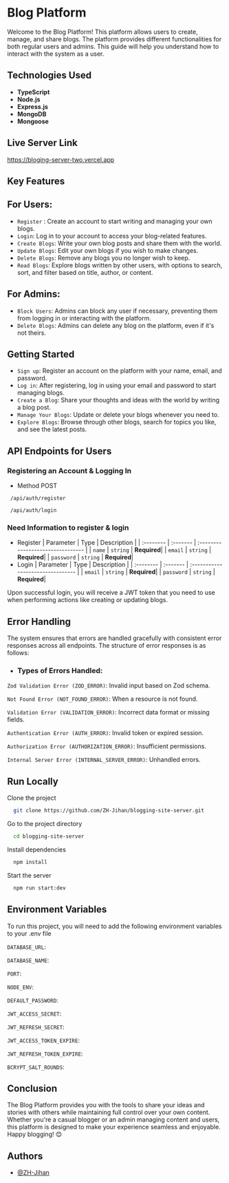 
# Blog Platform

Welcome to the Blog Platform! This platform allows users to create, manage, and share blogs. The platform provides different functionalities for both regular users and admins. This guide will help you understand how to interact with the system as a user.




## Technologies Used

*   **TypeScript**
*   **Node.js**
*   **Express.js**
*   **MongoDB**
*   **Mongoose**

## Live Server Link

https://bloging-server-two.vercel.app
## Key Features

## For Users:
* `Register` : Create an account to start writing and managing your own blogs.
* `Login`: Log in to your account to access your blog-related features.
* `Create Blogs`: Write your own blog posts and share them with the world.
* `Update Blogs`: Edit your own blogs if you wish to make changes.
* `Delete Blogs`: Remove any blogs you no longer wish to keep.
* `Read Blogs`: Explore blogs written by other users, with options to search, sort, and filter based on title, author, or content.
## For Admins:
* `Block Users`: Admins can block any user if necessary, preventing them from logging in or interacting with the platform.
* `Delete Blogs`: Admins can delete any blog on the platform, even if it's not theirs.


## Getting Started


- `Sign up`: Register an account on the platform with your name, email, and password.
- `Log in`: After registering, log in using your email and password to start managing blogs.
- `Create a Blog`: Share your thoughts and ideas with the world by writing a blog post.
- `Manage Your Blogs`: Update or delete your blogs whenever you need to.
- `Explore Blogs`: Browse through other blogs, search for topics you like, and see the latest posts.


## API Endpoints for Users

### Registering an Account & Logging In

* Method POST
```http
 /api/auth/register
```
```http
 /api/auth/login
```

### Need Information to register & login
* Register 
| Parameter | Type     | Description                       |
| :-------- | :------- | :-------------------------------- |
| `name`      | `string` | **Required**|
| `email`      | `string` | **Required**|
| `password`      | `string` | **Required**|
* Login 
| Parameter | Type     | Description                       |
| :-------- | :------- | :-------------------------------- |
| `email`      | `string` | **Required**|
| `password`      | `string` | **Required**|

Upon successful login, you will receive a JWT token that you need to use when performing actions like creating or updating blogs.




## Error Handling
The system ensures that errors are handled gracefully with consistent error responses across all endpoints. The structure of error responses is as follows:
* ### Types of Errors Handled:
`Zod Validation Error (ZOD_ERROR)`: Invalid input based on Zod schema.

`Not Found Error (NOT_FOUND_ERROR)`: When a resource is not found.

`Validation Error (VALIDATION_ERROR)`: Incorrect data format or missing fields.

`Authentication Error (AUTH_ERROR)`: Invalid token or expired session.

`Authorization Error (AUTHORIZATION_ERROR)`: Insufficient permissions.

`Internal Server Error (INTERNAL_SERVER_ERROR)`: Unhandled errors.

## Run Locally

Clone the project

```bash
  git clone https://github.com/ZH-Jihan/blogging-site-server.git
```

Go to the project directory

```bash
  cd blogging-site-server
```

Install dependencies

```bash
  npm install
```

Start the server

```bash
  npm run start:dev
```


## Environment Variables

To run this project, you will need to add the following environment variables to your .env file

`DATABASE_URL`:

`DATABASE_NAME`:

`PORT`:

`NODE_ENV`:

`DEFAULT_PASSWORD`:

`JWT_ACCESS_SECRET`: 

`JWT_REFRESH_SECRET`: 

`JWT_ACCESS_TOKEN_EXPIRE`: 

`JWT_REFRESH_TOKEN_EXPIRE`: 

`BCRYPT_SALT_ROUNDS`:
## Conclusion

The Blog Platform provides you with the tools to share your ideas and stories with others while maintaining full control over your own content. Whether you're a casual blogger or an admin managing content and users, this platform is designed to make your experience seamless and enjoyable.
Happy blogging! 😊
## Authors

- [@ZH-Jihan](https://www.facebook.com/mdjakir.hossen.560)


